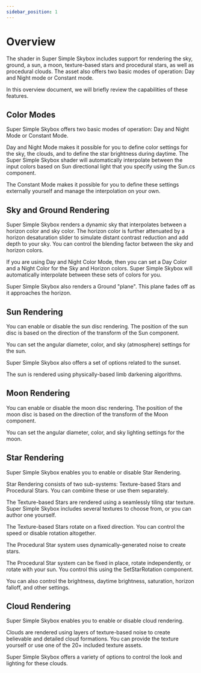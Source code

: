 ```yaml
---
sidebar_position: 1
---
```

Overview
============================

The shader in Super Simple Skybox includes support for rendering the sky, ground, a sun, a moon, texture-based stars and procedural stars, as well as procedural clouds. The asset also offers two basic modes of operation: Day and Night mode or Constant mode.

In this overview document, we will briefly review the capabilities of these features.

Color Modes
-----------

Super Simple Skybox offers two basic modes of operation: Day and Night Mode or Constant Mode.

Day and Night Mode makes it possible for you to define color settings for the sky, the clouds, and to define the star brightness during daytime. The Super Simple Skybox shader will automatically interpolate between the input colors based on Sun directional light that you specify using the Sun.cs component.

The Constant Mode makes it possible for you to define these settings externally yourself and manage the interpolation on your own.

Sky and Ground Rendering
------------------------

Super Simple Skybox renders a dynamic sky that interpolates between a horizon color and sky color. The horizon color is further attenuated by a horizon desaturation slider to simulate distant contrast reduction and add depth to your sky. You can control the blending factor between the sky and horizon colors.

If you are using Day and Night Color Mode, then you can set a Day Color and a Night Color for the Sky and Horizon colors. Super Simple Skybox will automatically interpolate between these sets of colors for you.

Super Simple Skybox also renders a Ground "plane". This plane fades off as it approaches the horizon.

Sun Rendering
-------------

You can enable or disable the sun disc rendering. The position of the sun disc is based on the direction of the transform of the Sun component.

You can set the angular diameter, color, and sky (atmosphere) settings for the sun.

Super Simple Skybox also offers a set of options related to the sunset.

The sun is rendered using physically-based limb darkening algorithms.

Moon Rendering
--------------

You can enable or disable the moon disc rendering. The position of the moon disc is based on the direction of the transform of the Moon component.

You can set the angular diameter, color, and sky lighting settings for the moon.

Star Rendering
--------------

Super Simple Skybox enables you to enable or disable Star Rendering.

Star Rendering consists of two sub-systems: Texture-based Stars and Procedural Stars. You can combine these or use them separately.

The Texture-based Stars are rendered using a seamlessly tiling star texture. Super Simple Skybox includes several textures to choose from, or you can author one yourself.

The Texture-based Stars rotate on a fixed direction. You can control the speed or disable rotation altogether.

The Procedural Star system uses dynamically-generated noise to create stars.

The Procedural Star system can be fixed in place, rotate independently, or rotate with your sun. You control this using the SetStarRotation component.

You can also control the brightness, daytime brightness, saturation, horizon falloff, and other settings.

Cloud Rendering
---------------

Super Simple Skybox enables you to enable or disable cloud rendering.

Clouds are rendered using layers of texture-based noise to create believable and detailed cloud formations. You can provide the texture yourself or use one of the 20+ included texture assets.

Super Simple Skybox offers a variety of options to control the look and lighting for these clouds.